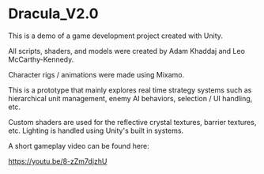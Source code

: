 # Dracula_V2.0

This is a demo of a game development project created with Unity.

All scripts, shaders, and models were created by Adam Khaddaj and Leo McCarthy-Kennedy.

Character rigs / animations were made using Mixamo.

This is a prototype that mainly explores real time strategy systems such as hierarchical unit management, enemy AI behaviors, selection / UI handling, etc. 

Custom shaders are used for the reflective crystal textures, barrier textures, etc.  Lighting is handled using Unity's built in systems.

A short gameplay video can be found here:

https://youtu.be/8-zZm7djzhU
